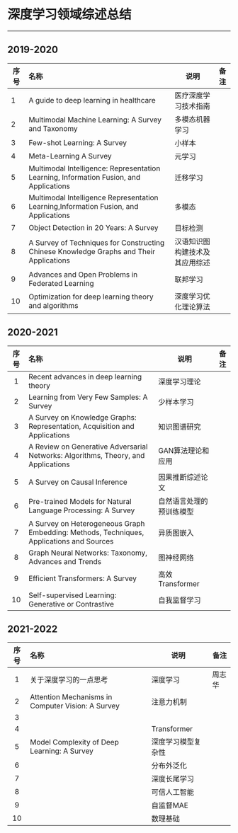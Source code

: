 # 深度学习领域综述总结

---

## 2019-2020

| 序号 | 名称                                                         | 说明                           | 备注 |
| ---- | :----------------------------------------------------------- | ------------------------------ | ---- |
| 1    | A guide to deep learning in healthcare                       | 医疗深度学习技术指南           |      |
| 2    | Multimodal Machine Learning: A Survey and Taxonomy           | 多模态机器学习                 |      |
| 3    | Few-shot Learning: A Survey                                  | 小样本                         |      |
| 4    | Meta-Learning A Survey                                       | 元学习                         |      |
| 5    | Multimodal Intelligence: Representation Learning, Information Fusion, and Applications | 迁移学习                       |      |
| 6    | Multimodal Intelligence Representation Learning,Information Fusion, and Applications | 多模态                         |      |
| 7    | Object Detection in 20 Years: A Survey                       | 目标检测                       |      |
| 8    | A Survey of Techniques for Constructing Chinese Knowledge Graphs and Their Applications | 汉语知识图构建技术及其应用综述 |      |
| 9    | Advances and Open Problems in Federated Learning             | 联邦学习                       |      |
| 10   | Optimization for deep learning theory and algorithms         | 深度学习优化理论算法           |      |



## 2020-2021

| 序号 | 名称                                                         | 说明                     | 备注 |
| :--: | :----------------------------------------------------------- | ------------------------ | ---- |
|  1   | Recent advances in deep learning theory                      | 深度学习理论             |      |
|  2   | Learning from Very Few Samples: A Survey                     | 少样本学习               |      |
|  3   | A Survey on Knowledge Graphs: Representation, Acquisition and Applications | 知识图谱研究             |      |
|  4   | A Review on Generative Adversarial Networks: Algorithms, Theory, and Applications | GAN算法理论和应用        |      |
|  5   | A Survey on Causal Inference                                 | 因果推断综述论文         |      |
|  6   | Pre-trained Models for Natural Language Processing: A Survey | 自然语言处理的预训练模型 |      |
|  7   | A Survey on Heterogeneous Graph Embedding: Methods, Techniques, Applications and Sources | 异质图嵌入               |      |
|  8   | Graph Neural Networks: Taxonomy, Advances and Trends         | 图神经网络               |      |
|  9   | Efficient Transformers: A Survey                             | 高效Transformer          |      |
|  10  | Self-supervised Learning: Generative or Contrastive          | 自我监督学习             |      |



## 2021-2022

| 序号 | 名称                                              | 说明               | 备注   |
| :--: | :------------------------------------------------ | ------------------ | ------ |
|  1   | 关于深度学习的一点思考                            | 深度学习           | 周志华 |
|  2   | Attention Mechanisms in Computer Vision: A Survey | 注意力机制         |        |
|  3   |                                                   |                    |        |
|  4   |                                                   | Transformer        |        |
|  5   | Model Complexity of Deep Learning: A Survey       | 深度学习模型复杂性 |        |
|  6   |                                                   | 分布外泛化         |        |
|  7   |                                                   | 深度长尾学习       |        |
|  8   |                                                   | 可信人工智能       |        |
|  9   |                                                   | 自监督MAE          |        |
|  10  |                                                   | 数理基础           |        |
